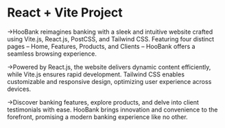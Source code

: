 # React + Vite Project

->HooBank reimagines banking with a sleek and intuitive website crafted using Vite.js, React.js, PostCSS, and Tailwind CSS. Featuring four distinct pages – Home, Features, Products, and Clients – HooBank offers a seamless browsing experience.

->Powered by React.js, the website delivers dynamic content efficiently, while Vite.js ensures rapid development. Tailwind CSS enables customizable and responsive design, optimizing user experience across devices.

->Discover banking features, explore products, and delve into client testimonials with ease. HooBank brings innovation and convenience to the forefront, promising a modern banking experience like no other.
